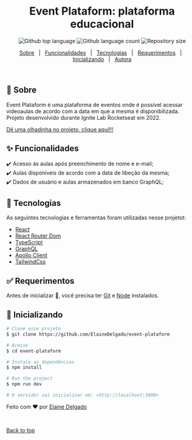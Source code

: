 
<h1 align="center" id="top">Event Plataform: plataforma educacional</h1>

<p align="center">
  <img alt="Github top language" src="https://img.shields.io/github/languages/top/ElaineDelgado/event-plataform?color=56BEB8">

  <img alt="Github language count" src="https://img.shields.io/github/languages/count/ElaineDelgado/event-plataform?color=56BEB8">

  <img alt="Repository size" src="https://img.shields.io/github/repo-size/ElaineDelgado/event-plataform?color=56BEB8">
</p>



<p align="center">
  <a href="#dart-sobre">Sobre</a> &#xa0; | &#xa0; 
  <a href="#sparkles-funcionalidades">Funcionalidades</a> &#xa0; | &#xa0;
  <a href="#rocket-tecnologias">Tecnologias</a> &#xa0; | &#xa0;
  <a href="#white_check_mark-requerimentos">Requerimentos</a> &#xa0; | &#xa0;
  <a href="#checkered_flag-inicializando">Inicializando</a> &#xa0; | &#xa0;
  <a href="https://github.com/ElaineDelgado" target="_blank">Autora</a>
</p>

<br>

## :dart: Sobre ##

Event Plataform é uma plataforma de eventos onde é possível acessar videoaulas de acordo com a  data em que a mesma é disponibilizada. Projeto desenvolvido durante Ignite Lab Rocketseat em 2022.

 <a href="https://eventplataform.vercel.app">Dê uma olhadinha no projeto, clique aqui!!!</a> 



## :sparkles: Funcionalidades ##

:heavy_check_mark: Acesso às aulas após preenchimento de nome e e-mail;\
:heavy_check_mark: Aulas disponíveis de acordo com a data de libeção da mesma;\
:heavy_check_mark: Dados de usuário e aulas armazenados em banco GraphQL;

## :rocket: Tecnologias ##

As seguintes tecnologias e ferramentas foram utilizadas nesse projetot:

- [React](https://pt-br.reactjs.org/)
- [React Router Dom](https://reactrouter.com/en/main)
- [TypeScript](https://www.typescriptlang.org/)
- [GraphQL](https://graphql.org)
- [Apollo Client](https://www.apollographql.com/docs/react/)
- [TailwindCss](https://v2.tailwindcss.com/docs/)


## :white_check_mark: Requerimentos ##

Antes de inicializar :checkered_flag:, você precisa ter [Git](https://git-scm.com) e [Node](https://nodejs.org/en/) instalados.

## :checkered_flag: Inicializando ##

```bash
# Clone esse projeto
$ git clone https://github.com/ElaineDelgado/event-plataform

# Acesse
$ cd event-plataform

# Instale as dependências
$ npm install

# Run the project
$ npm run dev

# O servidor vai inicializar em: <http://localhost:3000>
```

Feito com :heart: por <a href="https://github.com/ElaineDelgado" target="_blank">Elaine Delgado</a>

&#xa0;

<a href="#top">Back to top</a>
